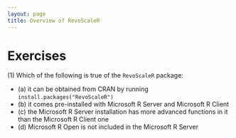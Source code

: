 ```yaml
---
layout: page
title: Overview of RevoScaleR
---
```

# Exercises

(1) Which of the following is true of the `RevoScaleR` package:
  - (a) it can be obtained from CRAN by running `install.packages("RevoScaleR")`
  - (b) it comes pre-installed with Microsoft R Server and Microsoft R Client
  - (c) the Microsoft R Server installation has more advanced functions in it than the Microsoft R Client one
  - (d) Microsoft R Open is not included in the Microsoft R Server
